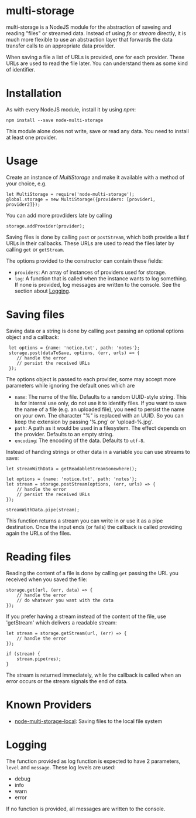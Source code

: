 # multi-storage

multi-storage is a NodeJS module for the abstraction of saveing and reading "files" or streamed data. Instead of using
_fs_ or _stream_ directly, it is much more flexible to use an abstraction layer that forwards the data transfer calls
to an appropriate data provider.

When saving a file a list of URLs is provided, one for each provider. These URLs are used to read the file later. You 
can understand them as some kind of identifier.

# Installation

As with every NodeJS module, install it by using _npm_:

    npm install --save node-multi-storage
    
This module alone does not write, save or read any data. You need to install at least one provider.

# Usage

Create an instance of _MultiStorage_ and make it available with a method of your choice, e.g.

    let MultiStorage = require('node-multi-storage');
    global.storage = new MultiStorage({providers: [provider1, provider2]});
    
You can add more provdiders late by calling

    storage.addProvider(provider);
    
Saving files is done by calling `post` or `postStream`, which both provide a list f URLs in their callbacks. These URLs
 are used to read the files later by calling `get` or `getStream`.
 
 The options provided to the constructor can contain these fields:
 
 - `providers`: An array of instances of providers used for storage.
 - `log`: A function that is called when the instance wants to log something. If none is provided, log messages are
 written to the console. See the section about [Logging](#Logging).
 
 # Saving files
 
 Saving data or a string is done by calling `post` passing an optional options object and a callback:
 
     let options = {name: 'notice.txt', path: 'notes'};
     storage.post(dataToSave, options, (err, urls) => {
        // handle the error
        // persist the received URLs
     });
     
The options object is passed to each provider, some may accept more parameters while ignoring the default ones which are

- `name`: The name of the file. Defaults to a random UUID-style string. This is for internal use only, do not use it to
identify files. If you want to save the name of a file (e.g. an uploaded file), you need to persist the name on your own.
The character "%" is replaced with an UUID. So you can keep the extension by passing '%.png' or 'upload-%.jpg'.
- `path`: A path as it would be used in a filesystem. The effect depends on the provider. Defaults to an empty string.
- `encoding`: The encoding of the data. Defaults to `utf-8`.

Instead of handing strings or other data in a variable you can use streams to save:

    let streamWithData = getReadableStreamSonewhere();

    let options = {name: 'notice.txt', path: 'notes'};
    let stream = storage.postStream(options, (err, urls) => {
        // handle the error
        // persist the received URLs        
    });
    
    streamWithData.pipe(stream);
    
This function returns a stream you can write in or use it as a pipe destination. Once the input ends (or fails) the 
callback is called providing again the URLs of the files.

# Reading files

Reading the content of a file is done by calling `get` passing the URL you received when you saved the file:

    storage.get(url, (err, data) => {
        // handle the error
        // do whatever you want with the data
    });
   
If you prefer having a stream instead of the content of the file, use 'getStream' which delivers a readable stream:

    let stream = storage.getStream(url, (err) => {
        // handle the error        
    });
    
    if (stream) {
        stream.pipe(res);
    }
    
The stream is returned immediately, while the callback is called when an error occurs or the stream signals the end of data.
    
# Known Providers

- [node-multi-storage-local](https://www.npmjs.com/package/node-multi-storage-local): Saving files to the local file system

# Logging

The function provided as log function is expected to have 2 parameters, `level` and `message`. These log levels are used:

- debug
- info
- warn
- error

If no function is provided, all messages are written to the console.